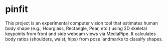 # pinfit
This project is an experimental computer vision tool that estimates human body shape (e.g., Hourglass, Rectangle, Pear, etc.) using 2D skeletal keypoints from front and side webcam views via MediaPipe. It calculates body ratios (shoulders, waist, hips) from pose landmarks to classify shapes.
